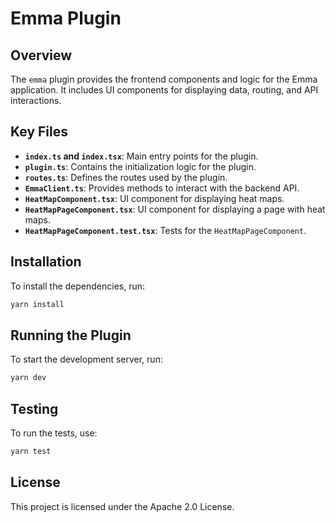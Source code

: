 # Emma Plugin

## Overview

The `emma` plugin provides the frontend components and logic for the Emma application. It includes UI components for displaying data, routing, and API interactions.

## Key Files

- **`index.ts` and `index.tsx`**: Main entry points for the plugin.
- **`plugin.ts`**: Contains the initialization logic for the plugin.
- **`routes.ts`**: Defines the routes used by the plugin.
- **`EmmaClient.ts`**: Provides methods to interact with the backend API.
- **`HeatMapComponent.tsx`**: UI component for displaying heat maps.
- **`HeatMapPageComponent.tsx`**: UI component for displaying a page with heat maps.
- **`HeatMapPageComponent.test.tsx`**: Tests for the `HeatMapPageComponent`.

## Installation
To install the dependencies, run:

```sh
yarn install
```

## Running the Plugin
To start the development server, run:

```sh
yarn dev
```

## Testing
To run the tests, use:

```sh
yarn test
```

## License
This project is licensed under the Apache 2.0 License.